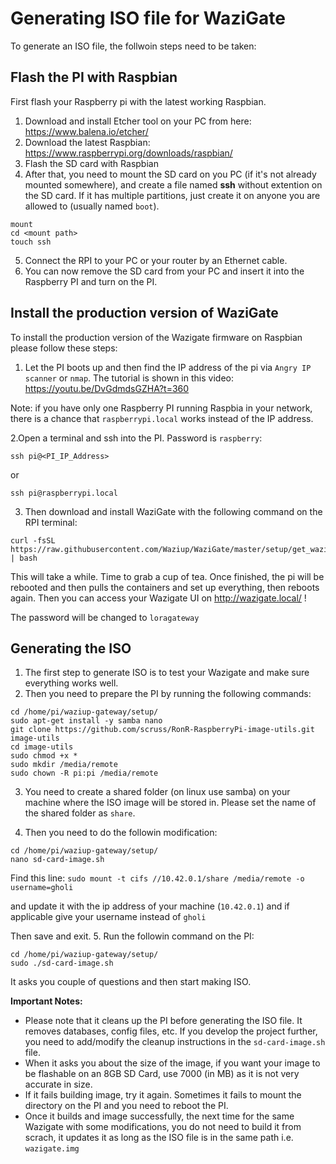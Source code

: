 # Generating ISO file for WaziGate

To generate an ISO file, the follwoin steps need to be taken:

## Flash the PI with Raspbian

 First flash your Raspberry pi with the latest working Raspbian. 
 
 1. Download and install Etcher tool on your PC from here: https://www.balena.io/etcher/
 2. Download the latest Raspbian: https://www.raspberrypi.org/downloads/raspbian/
 3. Flash the SD card with Raspbian
 4. After that, you need to mount the SD card on you PC (if it's not already mounted somewhere), and create a file named **ssh** without extention on the SD card.
If it has multiple partitions, just create it on anyone you are allowed to (usually named `boot`).

```
mount
cd <mount path>
touch ssh
```
5. Connect the RPI to your PC or your router by an Ethernet cable.
6. You can now remove the SD card from your PC and insert it into the Raspberry PI and turn on the PI.

## Install the production version of WaziGate

To install the production version of the Wazigate firmware on Raspbian please follow these steps:

1. Let the PI boots up and then find the IP address of the pi via `Angry IP scanner` or `nmap`. The tutorial is shown in this video: https://youtu.be/DvGdmdsGZHA?t=360

Note: if you have only one Raspberry PI running Raspbia in your network, there is a chance that `raspberrypi.local` works instead of the IP address.

2.Open a terminal and ssh into the PI. Password is `raspberry`:

```
ssh pi@<PI_IP_Address>
```
or 
```
ssh pi@raspberrypi.local
```

3. Then download and install WaziGate with the following command on the RPI terminal:
```
curl -fsSL https://raw.githubusercontent.com/Waziup/WaziGate/master/setup/get_waziup_test.sh | bash
```

This will take a while. Time to grab a cup of tea.
Once finished, the pi will be rebooted and then pulls the containers and set up everything, then reboots again.
Then you can access your Wazigate UI on http://wazigate.local/ !

The password will be changed to `loragateway`

## Generating the ISO

1. The first step to generate ISO is to test your Wazigate and make sure everything works well.
2. Then you need to prepare the PI by running the following commands:

```
cd /home/pi/waziup-gateway/setup/
sudo apt-get install -y samba nano
git clone https://github.com/scruss/RonR-RaspberryPi-image-utils.git image-utils
cd image-utils
sudo chmod +x *
sudo mkdir /media/remote
sudo chown -R pi:pi /media/remote
```
3. You need to create a shared folder (on linux use samba) on your machine where the ISO image will be stored in. Please set the name of the shared folder as `share`.

4. Then you need to do the followin modification:
```
cd /home/pi/waziup-gateway/setup/
nano sd-card-image.sh
```
Find this line:
`sudo mount -t cifs //10.42.0.1/share /media/remote -o username=gholi`

and update it with the ip address of your machine (`10.42.0.1`) and if applicable give your username instead of `gholi`

Then save and exit.
5. Run the followin command on the PI:
```
cd /home/pi/waziup-gateway/setup/
sudo ./sd-card-image.sh
```

It asks you couple of questions and then start making ISO.

**Important Notes:**
- Please note that it cleans up the PI before generating the ISO file. It removes databases, config files, etc. If you develop the project further, you need to add/modify the cleanup instructions in the `sd-card-image.sh` file.
- When it asks you about the size of the image, if you want your image to be flashable on an 8GB SD Card, use 7000 (in MB) as it is not very accurate in size.
- If it fails building image, try it again. Sometimes it fails to mount the directory on the PI and you need to reboot the PI.
- Once it builds and image successfully, the next time for the same Wazigate with some modifications, you do not need to build it from scrach, it updates it as long as the ISO file is in the same path i.e. `wazigate.img`

